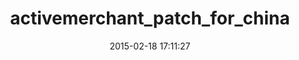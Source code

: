 ---
layout: post
title:  "activemerchant_patch_for_china"
repo:   "flyerhzm/activemerchant_patch_for_china"
date:   2015-02-18 17:11:27
gemurl: http://github.com/flyerhzm/activemerchant_patch_for_china
---